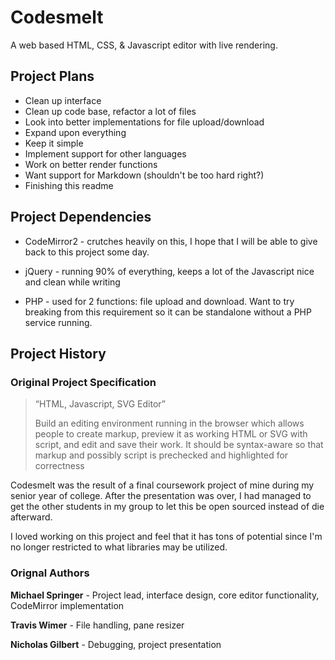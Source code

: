 Codesmelt
=========

A web based HTML, CSS, & Javascript editor with live rendering.

Project Plans
-------------
* Clean up interface
* Clean up code base, refactor a lot of files
* Look into better implementations for file upload/download
* Expand upon everything
* Keep it simple
* Implement support for other languages
* Work on better render functions
* Want support for Markdown (shouldn't be too hard right?)
* Finishing this readme

Project Dependencies
--------------------
* CodeMirror2 - crutches heavily on this, I hope that I will be able to give back
to this project some day.

* jQuery - running 90% of everything, keeps a lot of the Javascript nice and clean
while writing

* PHP - used for 2 functions: file upload and download. Want to try breaking from
this requirement so it can be standalone without a PHP service running.

Project History
---------------
### Original Project Specification

>“HTML, Javascript, SVG Editor”
>
>Build an editing environment running in the browser which allows people to create markup, preview it as working HTML or SVG with script, and edit and save their work. It should be syntax-aware so that markup and possibly script is prechecked and highlighted for correctness 

Codesmelt was the result of a final coursework project of mine during my senior year of college. After the presentation was over, I had managed to get the other students in my group to let this be open sourced instead of die afterward. 

I loved working on this project and feel that it has tons of potential since I'm no longer restricted to what libraries may be utilized.

### Orignal Authors

**Michael Springer** - Project lead, interface design, core editor functionality, CodeMirror implementation

**Travis Wimer** - File handling, pane resizer

**Nicholas Gilbert** - Debugging, project presentation